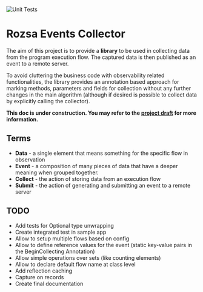 ![Unit Tests](https://github.com/dendriel/rozsa-events-collector/actions/workflows/gradle.yml/badge.svg)
# Rozsa Events Collector

The aim of this project is to provide a **library** to be used in collecting data from the program execution flow. The
captured data is then published as an event to a remote server.

To avoid cluttering the business code with observability related functionalities, the library provides an annotation
based approach for marking methods, parameters and fields for collection without any further changes in the main
algorithm (although if desired is possible to collect data by explicitly calling the collector).

**This doc is under construction. You may refer to the [project draft](doc/DRAFT.md) for more information.**

## Terms

- **Data** - a single element that means something for the specific flow in observation
- **Event** - a composition of many pieces of data that have a deeper meaning when grouped together.
- **Collect** - the action of storing data from an execution flow
- **Submit** - the action of generating and submitting an event to a remote server


## TODO

- Add tests for Optional type unwrapping 
- Create integrated test in sample app
- Allow to setup multiple flows based on config
- Allow to define reference values for the event (static key-value pairs in the BeginCollecting Annotation)
- Allow simple operations over sets (like counting elements)
- Allow to declare default flow name at class level
- Add reflection caching
- Capture on records
- Create final documentation
